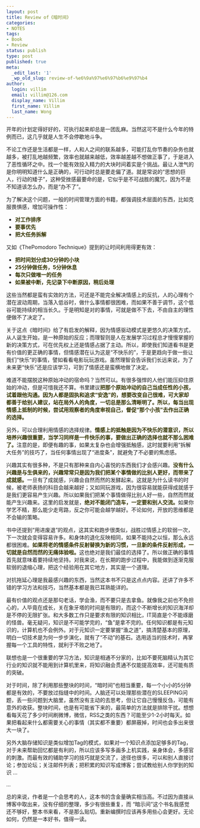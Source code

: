 ```yaml
---
layout: post
title: Review of《暗时间》
categories:
- NOTES
tags:
- Book
- Review
status: publish
type: post
published: true
meta:
  _edit_last: '1'
  _wp_old_slug: review-of-%e6%9a%97%e6%97%b6%e9%97%b4
author:
  login: villim
  email: villim@126.com
  display_name: Villim
  first_name: Villim
  last_name: Wong
---
```

<p>开年的计划定得好好的，可执行起来却总是一团乱麻。当然这可不是什么今年的特例而已，这几乎就是人生不会停歇地斗争。</p>
<p>不论工作还是生活都是一样，人和人之间的联系越多，可能打乱你节奏的杂务也就越多，被打乱地越频繁，效率也就越来越低，效率越差越不想做正事了，于是进入了恶性循环之中。找一个能有效投入精力的大块时间着实是个挑战。最让人泄气的是你明明知道什么是正确的，可行动时总是要走偏了道。就是常说的“思想的巨人，行动的矮子”，这种受挫感最要命的是，它似乎是不可战胜的魔咒，因为不是不知道该怎么办，而是“办不了”。</p>
<p>为了解决这个问题，一般的时间管理方面的书籍，都强调技术层面的东西，比如克服畏惧感，增加可操作性：</p>
<ul>
<li><strong><span style="color: #333300;">对工作排序</span></strong></li>
<li><strong><span style="color: #333300;">要事优先</span></strong></li>
<li><strong><span style="color: #333300;">把大任务拆解</span></strong></li>
</ul>
<p>又如《ThePomodoro Technique》提到的让时间利用得更有效：</p>
<ul>
<li><span style="color: #333300;"><strong>把时间划分成30分钟的小块</strong></span></li>
<li><span style="color: #333300;"><strong>25分钟做任务，5分钟休息</strong></span></li>
<li><span style="color: #333300;"><strong>每次只做唯一的任务</strong></span></li>
<li><span style="color: #333300;"><strong>如果被中断，先记录下中断原因，稍后处理</strong></span></li>
</ul>
<p><span style="line-height: &lt;br /&gt;&lt;br /&gt;&lt;br /&gt;&lt;br /&gt;&lt;br /&gt;&lt;br /&gt;&lt;br /&gt;&lt;br /&gt;&lt;br /&gt;<br />
1.6em;">这些当然都是蛮有实效的方法，可还是不能完全解决情感上的反抗，人的心理有个潜在波动周期，当落入低谷时，做什么事情都很困难，而如果不善于调节，这个低谷可能持续的相当长久。于是</span><span>明知是对的事情，可就是做不下去，不由自主的理性便做不了决定了。</span></p>
<p><span>关于这点《暗时间》给了有启发的解释，因为情感驱动模式是更悠久的决策方式，从人诞生开始，是一种原始的反应；而理智则是人在发展学习过程总才慢慢掌握的新的决策方式，可在优先权上还是情感占据了主动。所以，即使我们知道看书是更有价值的更正确的事情，但情感潜在认为这是“不快乐的”，于是更趋向于做一些让我们“快乐”的事情，譬如看看电影玩玩游戏。虽然理智会告诉我们长远来说，为了未来更“快乐”还是应该学习，可到了情感还是蛮横地做了决定。</span></p>
<p>难道不能摆脱这种原始冲动的宿命吗？当然可以。有很多强悍的人他们能压抑住原始的冲动，但是可惜我还不算。书里建议<span style="color: #333300;"><strong>把那个原始冲动的自己当成任性的小孩，试着跟他沟通。因为人都是固执和追求“安逸”的，想要改变自己很难，可大家却都善于给别人建议，站在局外人的角度，一切总是那么清晰明了。所以，每当出现情感上抵制的时候，尝试用观察者的角度审视自己，督促“那个小孩”去作出正确的选择。</strong></span></p>
<p>另外，可以合理利用情感的选择规律。<strong><span style="color: #333300;">情感上的</span><span style="color: #333300;">抵触是因为不快乐的潜意识，所以培养兴趣很重要，当学习同样是一件快乐的事，要做出正确的选择也就不那么困难了。</span></strong>注意的是，即便有趣的事，如果太复杂也会增强抵触感，这时就要利用“拆解大任务”的技巧了，当任何事情出现了“进度条”，就避免了不必要的焦虑感。</p>
<p>兴趣其实有很多种，不是只有那种来自内心喜悦的东西我们才会感兴趣。<span style="color: #333300;"><strong>没有什么兴趣是与生俱来的，兴趣常常只是因为我们把某个事情做的比别人更好，而带来了成就感。</strong></span>一旦有了成就感，兴趣会自然而然的发酵起来。这就是为什么读书的时候，被老师表扬的科目会越来越好；又如同玩游戏，因为很容易就能获得成就感于是我们更容易产生兴趣。所以如果我们把某个事情做得比别人好一些，自然而然就能产生兴趣来。这里的启发就是，<span style="color: #333300;"><strong>绝对不能闭门造车，一定要和别人交流。</strong></span>如果你学艺不精，那么能少走弯路，反之你可能会越学越好。不论如何，开放的思维都是不会输的策略。</p>
<p>书中还提到“用进废退”的观点，这其实和跑步很类似，战胜过情感上的软弱一次，下一次就会变得容易许多。和身体的退化反映相同，如果不能持之以恒，那么永远都很困难。<strong><span style="color: #333300;">如果将老的情感条件反射替换为新的习惯，一旦新的条件反射形成，一切就是自然而然的无痛体验啦。</span></strong>这也绝对是我们最佳的选择了。所以做正确的事情首先就意味着要持续地坚持。对我来说，在长期的跑步过程中，我能做到逐渐克服软弱的退缩心理，把这个经验用在其它地方，其实是一个道理。</p>
<p>对抗拖延心理是我最感兴趣的东西，当然这本书不只是这点点内容。还讲了许多不错的学习方法和技巧，当然基本都是我已耳熟能详的。</p>
<p>最有价值的观点还是那句老话，学会渔，而不要只是去拿鱼。就像我之前也不免担心的，人毕竟在成长，关在象牙塔的时间是有限的，而这个不断增长的知识海洋却是不停的无限扩张。和大多数工作只是要求有限的知识相比，IT简直是个不能琢磨的怪兽。毫无疑问，知识是不可能学完的，“鱼”是拿不完的。任何知识都是有元知识的，计算机也不会例外。对于元知识一定要掌握“渔之道”，搞清楚基本的原理，明白一切技术是为何一步步演化，就有了“不动”的基石。选用适当的技术时，再掌握每一个工具的特性，就利于不败之地了。</p>
<p>联想也是一个很重要的学习方法，知识是相通不分家的，比如不要死脑精认为其它行业的知识就不能用到计算机里来，将知识融会贯通不仅能提高效率，还可能有质的突破。</p>
<p>对于时间，除了利用那些整块的时间，“暗时间”也相当重要，每一个小小的5分钟都是有效的，不要放过指缝中的时间。人脑还可以处理那些潜在的SLEEPING问题，丢一些问题到大脑里，虽然没有主动的去思考，但让它自己慢慢反刍，可能有意外的收获。整块时间，也是有可能省下来的，最简单的方法就是排除干扰。想想看每天花了多少时间刷微博，微信，RSS之类的东西？可能至少1-2小时每天。如果把看起来什么都需要关心的事情（其实都不重要）都屏蔽掉，时间也会多出来很大一块了。</p>
<p>另外大脑存储知识是类似增加Tag的模式，如果对一个知识点添加足够多的Tag，对于未来帮助回忆都是有利的，所以应该多写多画多上机实践，亲身体会，多感官的刺激。而最有效的辅助学习的技巧就是交流了，途径也很多，可以和别人直接讨论；参加论坛；关注邮件列表；把积累的知识写成博客；尝试教给别人你学到的知识 ...</p>
<p>...</p>
<p>总的来说，作者是一个会思考的人，这本书的含金量确实相当高。不过因为直接从博客中取出来，没有仔细的整理，多少有很些重复，而 “暗示间”这个书名我感觉还不够好，整本书来看，不是那么贴切。重新编撰时应该再多用些心会更好。无论如何，仍然是一本好书，值得一读。</p>
<p>&nbsp;</p>
<p>&nbsp;</p>
